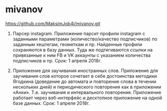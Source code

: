 # mivanov
https://github.com/MaksimJob4j/mivanov.git
1. Парсер instagram.
Приложение парсит профили instagram с заданными параметрами (количество/качество подписчиков) по заданным хештегам, геометкам и пр.
Найденные профили сохраняются в базу данных. Туда же подтягиваются ссылки на привязанные к ним FB и VK аккаунты с указанием количества подписчиков и пр.
Срок: 1 апреля 2018г.

2. Приложение для заучивания иностранных слов.
Приложение для заучивания слов которое сочетает в себе достоинства методики Ягодкина (доведение до автомата и повторение слова в течении нескольких дней) и периодического повторения как в приложении «Анки». Т.е. заучивания и интервального повторения.
Приложение работает через вэб-интерфейс и десктопное приложение на одной базе данных.
Срок: 1 апреля 2018г.

